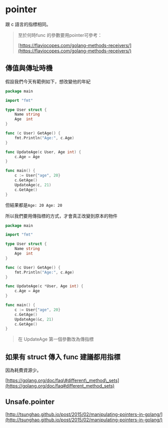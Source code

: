 # pointer

跟 c 語言的指標相同。

> 至於何時func 的參數要用pointer可參考：
>
> [https://flaviocopes.com/golang-methods-receivers/](https://flaviocopes.com/golang-methods-receivers/)

## 傳值與傳址時機

假設我們今天有範例如下，想改變他的年紀

```go
package main

import "fmt"

type User struct {
	Name string
	Age  int
}

func (c User) GetAge() {
	fmt.Println("Age:", c.Age)
}

func UpdateAge(c User, Age int) {
	c.Age = Age
}

func main() {
	c := User{"age", 20}
	c.GetAge()
	UpdateAge(c, 21)
	c.GetAge()
}

```

但結果都是`Age: 20 Age: 20`

所以我們要用傳指標的方式，才會真正改變到原本的物件

```go
package main

import "fmt"

type User struct {
	Name string
	Age  int
}

func (c User) GetAge() {
	fmt.Println("Age:", c.Age)
}

func UpdateAge(c *User, Age int) {
	c.Age = Age
}

func main() {
	c := User{"age", 20}
	c.GetAge()
	UpdateAge(&c, 21)
	c.GetAge()
}
```

> 在 UpdateAge 第一個參數改為傳指標

## 如果有 struct 傳入 func 建議都用指標

因為耗費資源少。

[https://golang.org/doc/faq\#different\_method\_sets](https://golang.org/doc/faq#different_method_sets)

## Unsafe.pointer

[http://tsunghao.github.io/post/2015/02/manipulating-pointers-in-golang/](http://tsunghao.github.io/post/2015/02/manipulating-pointers-in-golang/)

